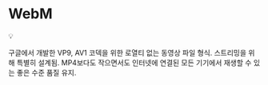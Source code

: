 # WebM

<aside>
💡

구글에서 개발한 VP9, AV1 코덱을 위한 로열티 없는 동영상 파일 형식.
스트리밍을 위해 특별히 설계됨.
MP4보다도 작으면서도 인터넷에 연결된 모든 기기에서 재생할 수 있는 좋은 수준 품질 유지.

</aside>